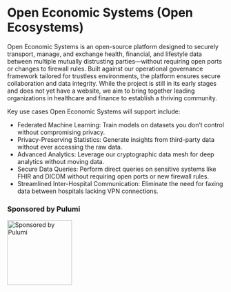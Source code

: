 # Open Economic Systems (Open Ecosystems)

Open Economic Systems is an open-source platform designed to securely transport, manage, and exchange health, financial, and lifestyle data between multiple mutually distrusting parties—without requiring open ports or changes to firewall rules. Built against our operational governance framework tailored for trustless environments, the platform ensures secure collaboration and data integrity. While the project is still in its early stages and does not yet have a website, we aim to bring together leading organizations in healthcare and finance to establish a thriving community.

Key use cases Open Economic Systems will support include:
- Federated Machine Learning: Train models on datasets you don’t control without compromising privacy.
- Privacy-Preserving Statistics: Generate insights from third-party data without ever accessing the raw data.
- Advanced Analytics: Leverage our cryptographic data mesh for deep analytics without moving data.
- Secure Data Queries: Perform direct queries on sensitive systems like FHIR and DICOM without requiring open ports or new firewall rules.
- Streamlined Inter-Hospital Communication: Eliminate the need for faxing data between hospitals lacking VPN connections.

### Sponsored by Pulumi
<img src="https://www.pulumi.com/images/pricing/team-oss.svg" alt="Sponsored by Pulumi" style="width:150px; height:auto;">
